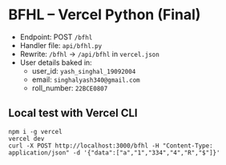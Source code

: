# BFHL – Vercel Python (Final)

- Endpoint: POST `/bfhl`
- Handler file: `api/bfhl.py`
- Rewrite: `/bfhl` → `/api/bfhl` in `vercel.json`
- User details baked in:
  - user_id: `yash_singhal_19092004`
  - email: `singhalyash340@gmail.com`
  - roll_number: `22BCE0807`

## Local test with Vercel CLI
```
npm i -g vercel
vercel dev
curl -X POST http://localhost:3000/bfhl -H "Content-Type: application/json" -d '{"data":["a","1","334","4","R","$"]}'
```
